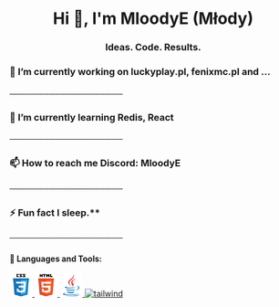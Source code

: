 <h1 align="center">Hi 👋, I'm MloodyE (Młody)</h1>
<h3 align="center">Ideas. Code. Results.</h3>

<h3 align="left">🔭 I’m currently working on <strong>luckyplay.pl, fenixmc.pl and ...</strong></h3>
<h4 align="left">────────────────────</h4>

<h3 align="left">🌱 I’m currently learning <strong>Redis, React</strong></h3>
<h4 align="left">────────────────────</h4>

<h3 align="left">📫 How to reach me <strong>Discord: MloodyE</strong></h3>
<h4 align="left">────────────────────</h4>

<h3 align="left">⚡ Fun fact <strong>I sleep.**</strong></h4>
<h4 align="left">────────────────────</h4>

<h4 align="left">🧰 Languages and Tools:</h4>
<p align="left"> <a href="https://www.w3schools.com/css/" target="_blank" rel="noreferrer"> <img src="https://raw.githubusercontent.com/devicons/devicon/master/icons/css3/css3-original-wordmark.svg" alt="css3" width="40" height="40"/> </a> <a href="https://www.w3.org/html/" target="_blank" rel="noreferrer"> <img src="https://raw.githubusercontent.com/devicons/devicon/master/icons/html5/html5-original-wordmark.svg" alt="html5" width="40" height="40"/> </a> <a href="https://www.java.com" target="_blank" rel="noreferrer"> <img src="https://raw.githubusercontent.com/devicons/devicon/master/icons/java/java-original.svg" alt="java" width="40" height="40"/> </a> <a href="https://tailwindcss.com/" target="_blank" rel="noreferrer"> <img src="https://www.vectorlogo.zone/logos/tailwindcss/tailwindcss-icon.svg" alt="tailwind" width="40" height="40"/> </a> </p>
